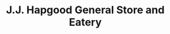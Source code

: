 ---
title: "J.J. Hapgood General Store and Eatery"
url: /peru/j-j-hapgood-general-store-and-eatery/
shop: general
---